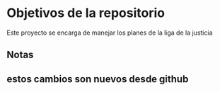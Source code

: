 # Objetivos de la repositorio

Este proyecto se encarga de manejar los planes de la liga de la justicia


## Notas
## estos cambios son nuevos desde github

